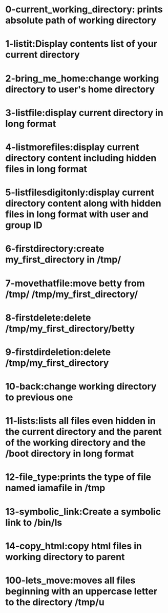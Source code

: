 # 0-current_working_directory: prints absolute path of working directory
# 1-listit:Display contents list of your current directory
# 2-bring_me_home:change working directory to user's home directory
# 3-listfile:display current directory in long format
# 4-listmorefiles:display current directory content including hidden files in long format
# 5-listfilesdigitonly:display current directory content along with hidden files in long format with user and group ID
# 6-firstdirectory:create my_first_directory in /tmp/
# 7-movethatfile:move betty from /tmp/ /tmp/my_first_directory/
# 8-firstdelete:delete /tmp/my_first_directory/betty
# 9-firstdirdeletion:delete /tmp/my_first_directory
# 10-back:change working directory to previous one
# 11-lists:lists all files even hidden in the current directory and the parent of the working directory and the /boot directory in long format
# 12-file_type:prints the type of file named iamafile in /tmp
# 13-symbolic_link:Create a symbolic link to /bin/ls
# 14-copy_html:copy html files in working directory to parent
# 100-lets_move:moves all files beginning with an uppercase letter to the directory /tmp/u
